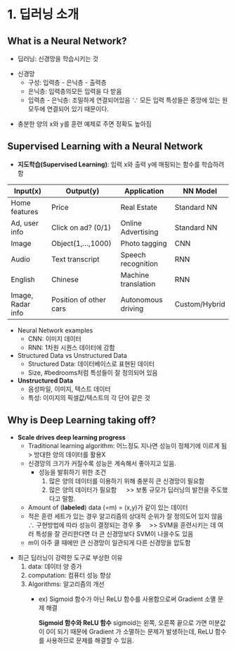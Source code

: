 ﻿# 1. 딥러닝 소개

What is a Neural Network?
---
  

- 딥러닝: 신경망을 학습시키는 것
+ 신경망
	- 구성: 입력층 - 은닉층 - 출력층
	- 은닉층: 입력층의모든 입력을 다 받음
	- 입력층 - 은닉층: 조밀하게 연결되어있음
		∵ 모든 입력 특성들은 중앙에 있는 원 모두에 연결되어 있기 때문이다.
- 충분한 양의 x와 y를 훈련 예제로 주면 정확도 높아짐

Supervised Learning with a Neural Network
---
- **지도학습(Supervised Learning)**: 입력 x와 출력 y에 매핑되는 함수를 학습하려 함

| Input(x) | Output(y) | Application | NN Model
|--|--|--|--|
| Home features | Price | Real Estate | Standard NN |
| Ad, user info | Click on ad? (0/1) | Online Advertising | Standard NN |
| Image | Object(1,…,1000) | Photo tagging | CNN |
| Audio | Text transcript | Speech recognition | RNN |
| English | Chinese | Machine translation | RNN |
| Image, Radar info | Position of other cars | Autonomous driving | Custom/Hybrid |


+ Neural Network examples
	- CNN: 이미지 데이터
	- RNN: 1차원 시퀀스 데이터에 강함
+ Structured Data vs Unstructured Data
	- Structured Data: 데이터베이스로 표현된 데이터
	- Size, #bedrooms처럼 특성들이 잘 정의되어 있음
+ **Unstructured Data**
	- 음성파일, 이미지, 텍스트 데이터
	- 특성: 이미지의 픽셀값/텍스트의 각 단어 같은 것

Why is Deep Learning taking off?
---
+  **Scale drives deep learning progress**
	- Traditional learning algorithm: 어느정도 지나면 성능이 정체기에 이르게 됨 > 방대한 양의 데이터를 활용X
	- 신경망의 크기가 커질수록 성능은 계속해서 좋아지고 있음.
		* 성능을 발휘하기 위한 조건
			1. 많은 양의 데이터를 이용하기 위해 충분히 큰 신경망이 필요함
			2. 많은 양의 데이터가 필요함
　 >> 보통 규모가 딥러닝의 발전을 주도했다고 말함.
	- Amount of (**labeled**) data (=m) = (x,y)가 같이 있는 데이터
	- 적은 훈련 세트가 있는 경우 알고리즘의 상대적 순위가 잘 정의도어 있지 않음
∴ 구현방법에 따라 성능이 결정되는 경우 多
　>> SVM을 훈련시키는 데 여러 특성을 잘 관리한다면 더 큰 신경망보다 SVM이 나을수도 있음
	- m이 아주 클 때에만 큰 신경망이 일관되게 다른 신경망을 압도함

- 최근 딥러닝이 강력한 도구로 부상한 이유
	1. data: 데이터 양 증가
	2. computation: 컴퓨터 성능 향상
	3. Algorithms: 알고리즘의 개선
		- ex) Sigmoid 함수가 아닌 ReLU 함수를 사용함으로써 Gradient 소멸 문제 해결

			**Sigmoid 함수와 ReLU 함수**
sigmoid는 왼쪽, 오른쪽 끝으로 가면 미분값이 0이 되기 때문에 Gradient 가 소멸하는 문제가 발생하는데, ReLU 함수를 사용하므로 문제를 해결할 수 있음.
